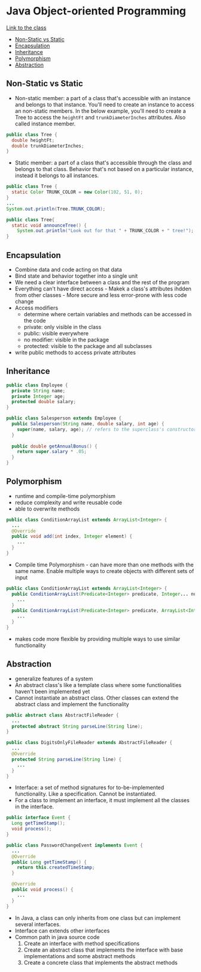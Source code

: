 # Java Object-oriented Programming
[Link to the class](https://www.linkedin.com/learning/java-object-oriented-programming-2/")

- [Non-Static vs Static](#non-static-vs-static)
- [Encapsulation](#encapsulation)
- [Inheritance](#inheritance)
- [Polymorphism](#polymorphism)
- [Abstraction](#abstraction)

## Non-Static vs Static
- Non-static member: a part of a class that's accessible with an instance and belongs to that instance. You'll need to create an instance to access an non-static members. In the below example, you'll need to create a Tree to access the `heightFt` and `trunkDiameterInches` attributes. Also called instance member.
```java
public class Tree {
  double heightFt;
  double trunkDiameterInches;
}
```
- Static member: a part of a class that's accessible through the class and belongs to that class. Behavior that's not based on a particular instance, instead it belongs to all instances.
```java
public class Tree {
  static Color TRUNK_COLOR = new Color(102, 51, 0);
}
...
System.out.println(Tree.TRUNK_COLOR);
```
```java
public class Tree{
  static void announceTree() {
    System.out.println("Look out for that " + TRUNK_COLOR + " tree!");
}
```

## Encapsulation
- Combine data and code acting on that data
- Bind state and behavior together into a single unit
- We need a clear interface between a class and the rest of the program
- Everything can't have direct access - Makek a class's attributes ihdden from other classes - More secure and less error-prone with less code change
- Access modifiers
  - determine where certain variables and methods can be accessed in the code
  - private: only visible in the class
  - public: visible everywhere
  - no modifier: visible in the package
  - protected: visible to the package and all subclasses
- write public methods to access private attributes

## Inheritance
```java
public class Employee {
  private String name;
  private Integer age;
  protected double salary;
}

public class Salesperson extends Employee {
  public Salesperson(String name, double salary, int age) {
    super(name, salary, age); // refers to the superclass's constructor
  }
  
  public double getAnnualBonus() {
    return super.salary * .05;
  }
}
```

## Polymorphism
- runtime and compile-time polymorphism
- reduce complexity and write reusable code
- able to overwrite methods
```java
public class ConditionArrayList extends ArrayList<Integer> {
  ...
  @Override
  public void add(int index, Integer element) {
    ...
  }
}
```
- Compile time Polymorphism - can have more than one methods with the same name. Enable multiple ways to create objects with different sets of input
```java
public class ConditionArrayList extends ArrayList<Integer> {
  public ConditionArrayList(Predicate<Integer> predicate, Integer... nums) {
    ...
  }
  public ConditionArrayList(Predicate<Integer> predicate, ArrayList<Integer> arrayList) {
    ...
  }
}
```
- makes code more flexible by providing multiple ways to use similar functionality

## Abstraction
- generalize features of a system
- An abstract class's like a template class where some functionalities haven't been implemented yet
- Cannot instantiate an abstract class. Other classes can extend the abstract class and implement the functionality
```java
public abstract class AbstractFileReader {
  ...
  protected abstract String parseLine(String line);
}

public class DigitsOnlyFileReader extends AbstractFileReader {
  ...
  @Override
  protected String parseLine(String line) {
    ...
  }
}
```
- Interface: a set of method signatures for to-be-implemented functionality. Like a specification. Cannot be instantiated.
- For a class to implement an interface, it must implement all the classes in the interface.
```java
public interface Event {
  Long getTimeStamp();
  void process();
}

public class PasswordChangeEvent implements Event {
  ...
  @Override
  public Long getTimeStamp() {
    return this.createdTimeStamp;
  }

  @Override
  public void process() {
    ...
  }
}
```
- In Java, a class can only inherits from one class but can implement several interfaces.
- Interface can extends other interfaces
- Common path in java source code
  1. Create an interface with method specifications
  2. Create an abstract class that implements the interface with base implementations and some abstract methods
  3. Create a concrete class that implements the abstract methods

